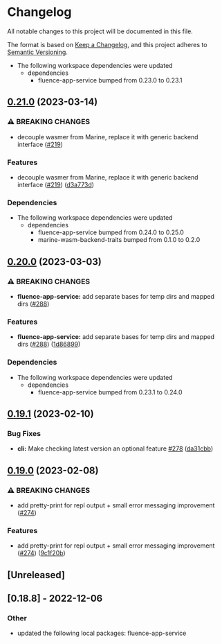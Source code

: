 # Changelog
All notable changes to this project will be documented in this file.

The format is based on [Keep a Changelog](https://keepachangelog.com/en/1.0.0/),
and this project adheres to [Semantic Versioning](https://semver.org/spec/v2.0.0.html).

* The following workspace dependencies were updated
  * dependencies
    * fluence-app-service bumped from 0.23.0 to 0.23.1

## [0.21.0](https://github.com/fluencelabs/marine/compare/mrepl-v0.20.0...mrepl-v0.21.0) (2023-03-14)


### ⚠ BREAKING CHANGES

* decouple wasmer from Marine, replace it with generic backend interface ([#219](https://github.com/fluencelabs/marine/issues/219))

### Features

* decouple wasmer from Marine, replace it with generic backend interface ([#219](https://github.com/fluencelabs/marine/issues/219)) ([d3a773d](https://github.com/fluencelabs/marine/commit/d3a773df4f7ec80ab8146f68922802a4b9a450d0))


### Dependencies

* The following workspace dependencies were updated
  * dependencies
    * fluence-app-service bumped from 0.24.0 to 0.25.0
    * marine-wasm-backend-traits bumped from 0.1.0 to 0.2.0

## [0.20.0](https://github.com/fluencelabs/marine/compare/mrepl-v0.19.2...mrepl-v0.20.0) (2023-03-03)


### ⚠ BREAKING CHANGES

* **fluence-app-service:** add separate bases for temp dirs and mapped dirs ([#288](https://github.com/fluencelabs/marine/issues/288))

### Features

* **fluence-app-service:** add separate bases for temp dirs and mapped dirs ([#288](https://github.com/fluencelabs/marine/issues/288)) ([1d86899](https://github.com/fluencelabs/marine/commit/1d868992bd944eb83926c18a17a24d135c692b4c))


### Dependencies

* The following workspace dependencies were updated
  * dependencies
    * fluence-app-service bumped from 0.23.1 to 0.24.0

## [0.19.1](https://github.com/fluencelabs/marine/compare/mrepl-v0.19.0...mrepl-v0.19.1) (2023-02-10)


### Bug Fixes

* **cli:** Make checking latest version an optional feature [#278](https://github.com/fluencelabs/marine/issues/278) ([da31cbb](https://github.com/fluencelabs/marine/commit/da31cbbe38e884ec7989c86af6ebf0fc19093341))

## [0.19.0](https://github.com/fluencelabs/marine/compare/mrepl-v0.18.8...mrepl-v0.19.0) (2023-02-08)


### ⚠ BREAKING CHANGES

* add pretty-print for repl output + small error messaging improvement ([#274](https://github.com/fluencelabs/marine/issues/274))

### Features

* add pretty-print for repl output + small error messaging improvement ([#274](https://github.com/fluencelabs/marine/issues/274)) ([9c1f20b](https://github.com/fluencelabs/marine/commit/9c1f20b8a74e467f2e403d18aabb7428baef9bc1))

## [Unreleased]

## [0.18.8] - 2022-12-06

### Other
- updated the following local packages: fluence-app-service
